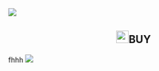
<img src="https://readme-typing-svg.herokuapp.com?color=000000&center=true&vCenter=true&multiline=true&height=85&lines=𝗔𝘂𝘁𝗼𝗦𝗰𝗿𝗶𝗽𝘁,+𝗣𝗿𝗲𝗺𝗶𝘂𝗺;𝙒𝙝𝙖𝙩𝙨𝘼𝙥𝙥+:++𝟼𝟸𝟾𝟸𝟸𝟺𝟷𝟿𝟼𝟽𝟹𝟷𝟽;𝗧𝗲𝗹𝗲𝗴𝗿𝗮𝗺+:+@f75_STORE">
<h2 align="center"><img src="https://s8.gifyu.com/images/979447220829032478.gif" height="25px">BUY<a href="https://discord.gg/onlp"></a></h2>
fhhh


<img src="https://i.ibb.co/t3gSrh5/20230217-110426.png">
